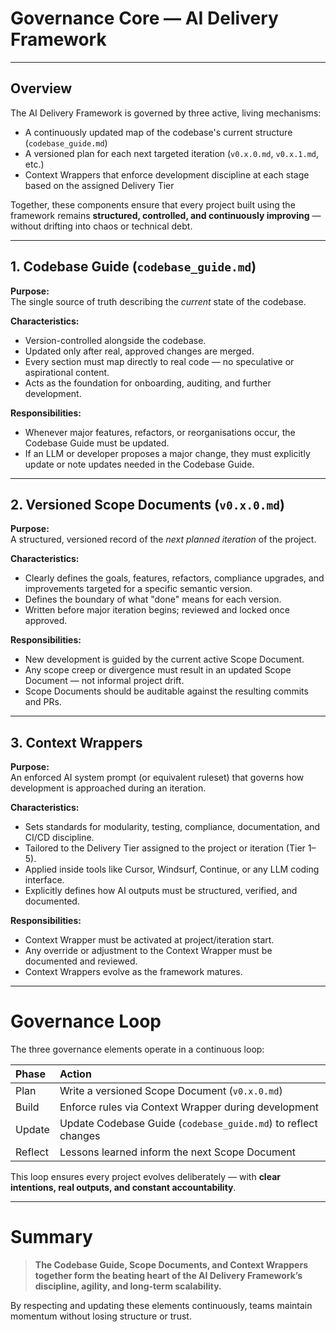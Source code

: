 # **Governance Core — AI Delivery Framework**

---

## **Overview**

The AI Delivery Framework is governed by three active, living mechanisms:

- A continuously updated map of the codebase's current structure (`codebase_guide.md`)
- A versioned plan for each next targeted iteration (`v0.x.0.md`, `v0.x.1.md`, etc.)
- Context Wrappers that enforce development discipline at each stage based on the assigned Delivery Tier

Together, these components ensure that every project built using the framework remains **structured, controlled, and continuously improving** — without drifting into chaos or technical debt.

---

## **1. Codebase Guide (`codebase_guide.md`)**

**Purpose:**  
The single source of truth describing the *current* state of the codebase.

**Characteristics:**
- Version-controlled alongside the codebase.
- Updated only after real, approved changes are merged.
- Every section must map directly to real code — no speculative or aspirational content.
- Acts as the foundation for onboarding, auditing, and further development.

**Responsibilities:**
- Whenever major features, refactors, or reorganisations occur, the Codebase Guide must be updated.
- If an LLM or developer proposes a major change, they must explicitly update or note updates needed in the Codebase Guide.

---

## **2. Versioned Scope Documents (`v0.x.0.md`)**

**Purpose:**  
A structured, versioned record of the *next planned iteration* of the project.

**Characteristics:**
- Clearly defines the goals, features, refactors, compliance upgrades, and improvements targeted for a specific semantic version.
- Defines the boundary of what \"done\" means for each version.
- Written before major iteration begins; reviewed and locked once approved.

**Responsibilities:**
- New development is guided by the current active Scope Document.
- Any scope creep or divergence must result in an updated Scope Document — not informal project drift.
- Scope Documents should be auditable against the resulting commits and PRs.

---

## **3. Context Wrappers**

**Purpose:**  
An enforced AI system prompt (or equivalent ruleset) that governs how development is approached during an iteration.

**Characteristics:**
- Sets standards for modularity, testing, compliance, documentation, and CI/CD discipline.
- Tailored to the Delivery Tier assigned to the project or iteration (Tier 1–5).
- Applied inside tools like Cursor, Windsurf, Continue, or any LLM coding interface.
- Explicitly defines how AI outputs must be structured, verified, and documented.

**Responsibilities:**
- Context Wrapper must be activated at project/iteration start.
- Any override or adjustment to the Context Wrapper must be documented and reviewed.
- Context Wrappers evolve as the framework matures.

---

# **Governance Loop**

The three governance elements operate in a continuous loop:

| Phase | Action |
|:------|:-------|
| Plan | Write a versioned Scope Document (`v0.x.0.md`) |
| Build | Enforce rules via Context Wrapper during development |
| Update | Update Codebase Guide (`codebase_guide.md`) to reflect changes |
| Reflect | Lessons learned inform the next Scope Document |

This loop ensures every project evolves deliberately — with **clear intentions, real outputs, and constant accountability**.

---

# **Summary**

> **The Codebase Guide, Scope Documents, and Context Wrappers together form the beating heart of the AI Delivery Framework’s discipline, agility, and long-term scalability.**

By respecting and updating these elements continuously, teams maintain momentum without losing structure or trust.